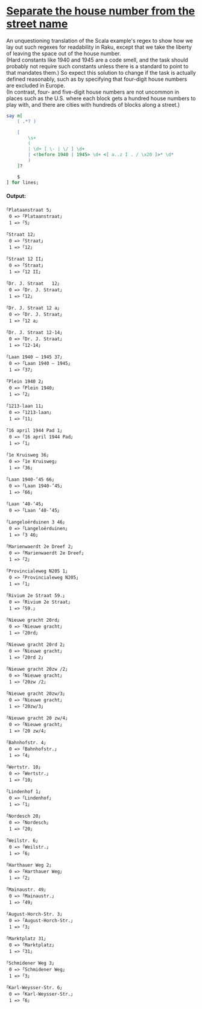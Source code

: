 [1]: https://rosettacode.org/wiki/Separate_the_house_number_from_the_street_name

# [Separate the house number from the street name][1]


An unquestioning translation of the Scala example's regex to show how we lay out such regexes for readability in Raku, except that we take the liberty of leaving the space out of the house number.  
(Hard constants like 1940 and 1945 are a code smell, 
and the task should probably not require such constants unless there is a standard to point to that mandates them.) 
So expect this solution to change if the task is actually defined reasonably, such as by specifying that four-digit house numbers are excluded in Europe.  
(In contrast, four- and five-digit house numbers are not uncommon 
in places such as the U.S. where each block gets a hundred house numbers 
to play with, and there are cities with hundreds of blocks along a street.)

```perl
say m[
    ( .*? )

    [
        \s+
        (
        | \d+ [ \- | \/ ] \d+
        | <!before 1940 | 1945> \d+ <[ a..z I . / \x20 ]>* \d*
        )
    ]?

    $
] for lines;
```

#### Output:
```
｢Plataanstraat 5｣
 0 => ｢Plataanstraat｣
 1 => ｢5｣

｢Straat 12｣
 0 => ｢Straat｣
 1 => ｢12｣

｢Straat 12 II｣
 0 => ｢Straat｣
 1 => ｢12 II｣

｢Dr. J. Straat   12｣
 0 => ｢Dr. J. Straat｣
 1 => ｢12｣

｢Dr. J. Straat 12 a｣
 0 => ｢Dr. J. Straat｣
 1 => ｢12 a｣

｢Dr. J. Straat 12-14｣
 0 => ｢Dr. J. Straat｣
 1 => ｢12-14｣

｢Laan 1940 – 1945 37｣
 0 => ｢Laan 1940 – 1945｣
 1 => ｢37｣

｢Plein 1940 2｣
 0 => ｢Plein 1940｣
 1 => ｢2｣

｢1213-laan 11｣
 0 => ｢1213-laan｣
 1 => ｢11｣

｢16 april 1944 Pad 1｣
 0 => ｢16 april 1944 Pad｣
 1 => ｢1｣

｢1e Kruisweg 36｣
 0 => ｢1e Kruisweg｣
 1 => ｢36｣

｢Laan 1940-’45 66｣
 0 => ｢Laan 1940-’45｣
 1 => ｢66｣

｢Laan ’40-’45｣
 0 => ｢Laan ’40-’45｣

｢Langeloërduinen 3 46｣
 0 => ｢Langeloërduinen｣
 1 => ｢3 46｣

｢Marienwaerdt 2e Dreef 2｣
 0 => ｢Marienwaerdt 2e Dreef｣
 1 => ｢2｣

｢Provincialeweg N205 1｣
 0 => ｢Provincialeweg N205｣
 1 => ｢1｣

｢Rivium 2e Straat 59.｣
 0 => ｢Rivium 2e Straat｣
 1 => ｢59.｣

｢Nieuwe gracht 20rd｣
 0 => ｢Nieuwe gracht｣
 1 => ｢20rd｣

｢Nieuwe gracht 20rd 2｣
 0 => ｢Nieuwe gracht｣
 1 => ｢20rd 2｣

｢Nieuwe gracht 20zw /2｣
 0 => ｢Nieuwe gracht｣
 1 => ｢20zw /2｣

｢Nieuwe gracht 20zw/3｣
 0 => ｢Nieuwe gracht｣
 1 => ｢20zw/3｣

｢Nieuwe gracht 20 zw/4｣
 0 => ｢Nieuwe gracht｣
 1 => ｢20 zw/4｣

｢Bahnhofstr. 4｣
 0 => ｢Bahnhofstr.｣
 1 => ｢4｣

｢Wertstr. 10｣
 0 => ｢Wertstr.｣
 1 => ｢10｣

｢Lindenhof 1｣
 0 => ｢Lindenhof｣
 1 => ｢1｣

｢Nordesch 20｣
 0 => ｢Nordesch｣
 1 => ｢20｣

｢Weilstr. 6｣
 0 => ｢Weilstr.｣
 1 => ｢6｣

｢Harthauer Weg 2｣
 0 => ｢Harthauer Weg｣
 1 => ｢2｣

｢Mainaustr. 49｣
 0 => ｢Mainaustr.｣
 1 => ｢49｣

｢August-Horch-Str. 3｣
 0 => ｢August-Horch-Str.｣
 1 => ｢3｣

｢Marktplatz 31｣
 0 => ｢Marktplatz｣
 1 => ｢31｣

｢Schmidener Weg 3｣
 0 => ｢Schmidener Weg｣
 1 => ｢3｣

｢Karl-Weysser-Str. 6｣
 0 => ｢Karl-Weysser-Str.｣
 1 => ｢6｣
```
